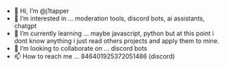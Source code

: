 - 👋 Hi, I’m @j1tapper
- 👀 I’m interested in ... moderation tools, discord bots, ai assistants, chatgpt
- 🌱 I’m currently learning ... maybe javascript, python but at this point i dont know anything i just read others projects and apply them to mine.
- 💞️ I’m looking to collaborate on ... discord bots
- 📫 How to reach me ... 846401925372051486 (discord)

<!---
j1tapper/j1tapper is a ✨ special ✨ repository because its `README.md` (this file) appears on your GitHub profile.
You can click the Preview link to take a look at your changes.
--->
